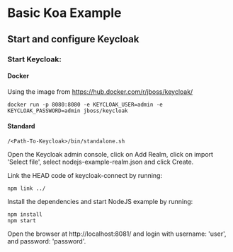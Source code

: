 # Basic Koa Example


## Start and configure Keycloak

### Start Keycloak:

#### Docker
Using the image from https://hub.docker.com/r/jboss/keycloak/
```
docker run -p 8080:8080 -e KEYCLOAK_USER=admin -e KEYCLOAK_PASSWORD=admin jboss/keycloak
```
#### Standard
```
/<Path-To-Keycloak>/bin/standalone.sh
```

Open the Keycloak admin console, click on Add Realm, click on import 'Select file',
select nodejs-example-realm.json and click Create.

Link the HEAD code of keycloak-connect by running:

```
npm link ../
```

Install the dependencies and start NodeJS example by running:

```
npm install
npm start
```

Open the browser at http://localhost:8081/ and login with username: 'user', and password: 'password'.
